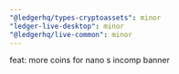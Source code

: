 ```yaml
---
"@ledgerhq/types-cryptoassets": minor
"ledger-live-desktop": minor
"@ledgerhq/live-common": minor
---
```


feat: more coins for nano s incomp banner
